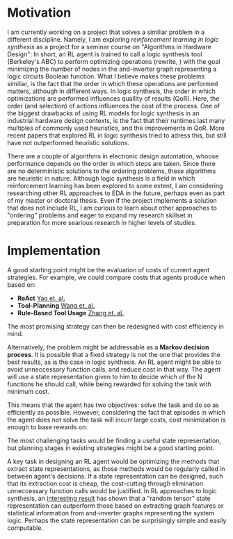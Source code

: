 # Motivation

I am currently working on a project that solves a similiar problem in a different discipline. Namely, I am exploring *reinforcement learning in logic synthesis* as a project for a seminar course on "Algorithms in Hardware Design":
In short, an RL agent is trained to call a logic synthesis tool (Berkeley's ABC) to perform optimizing operations (rewrite, ) with the goal minimizing the number of nodes in the and-inverter graph representing a logic circuits Boolean function. What I believe makes these problems similiar, is the fact that the order in which these operations are performed matters, although in different ways. In logic synthesis, the order in which optimizations are performed influences quallity of results (QoR). Here, the order (and selection) of actions influences the cost of the process. One of the biggest drawbacks of using RL models for logic synthesis in an industrial hardware design contexts, is the fact that their runtimes last many multiples of commonly used heuristics, and the improvements in QoR. More recent papers that explored RL in logic synthesis tried to adress this, but still have not outperformed heuristic solutions.

There are a couple of algorithms in electronic design automation, whoose performance depends on the order in which steps are taken. Since there are no deterministic solutions to the ordering problems, these algorithms are heuristic in nature. Although logic synthesis is a field in which reinforcement learning has been explored to some extent, I am considering researching other RL approaches to EDA in the future, perhaps even as part of my master or doctoral thesis. Even if the project implements a solution that does not include RL, I am curious to learn about other approaches to "ordering" problems and eager to expand my research skillset in preparation for more searious research in higher levels of studies.

# Implementation

A good starting point might be the evaluation of costs of current agent strategies. For example, we could compare costs that agents produce when based on:
* **ReAct** [Yao et. al.](https://arxiv.org/pdf/2210.03629)
* **Tool-Planning** [Wang et. al.](https://arxiv.org/pdf/2305.04091)
* **Rule-Based Tool Usage** [Zhang et. al.](https://arxiv.org/pdf/2401.07339)

The most promising strategy can then be redesigned with cost efficiency in mind.


Alternatively, the problem might be addressable as a **Markov decision process**. It is possible that a fixed strategy is not the one that provides the best results, as is the case in logic synthesis. An RL agent might be able to avoid unneccessary function calls, and reduce cost in that way. The agent will use a state representation given to him to decide which of the N functions he should call, while being rewarded for solving the task with minimum cost.

This means that the agent has two objectives: solve the task and do so as efficiently as possible. However, considering the fact that episodes in which the agent does not solve the task will incurr large costs, cost minimization is enough to base rewards on.

The most challenging tasks would be finding a useful state representation, but planning stages in existing strategies might be a good starting point. 

A key task in designing an RL agent would be optimizing the methods that extract state representations, as those methods would be regularly called in between agent's decisions. If a state representation can be designed, such that its extraction cost is cheap, the cost-cutting through elimination unneccessary function calls would be justified. In RL approaches to logic synthesis, an [interesting result](https://arxiv.org/pdf/2205.07614) has shown that a "random tensor" state representation can outperform those based on extracting graph features or statistical information from and-inverter graphs representing the system logic. Perhaps the state representation can be surprisingly simple and easily computable.
